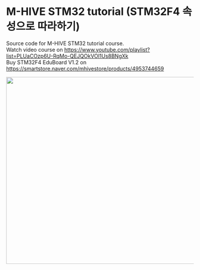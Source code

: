 # M-HIVE STM32 tutorial (STM32F4 속성으로 따라하기)
Source code for M-HIVE STM32 tutorial course.  
Watch video course on https://www.youtube.com/playlist?list=PLUaCOzp6U-RqMo-QEJQOkVOl1Us8BNgXk  
Buy STM32F4 EduBoard V1.2 on https://smartstore.naver.com/mhivestore/products/4953744659  
<p align="center">
<a href="https://smartstore.naver.com/mhivestore/products/4953744659" target="_blank">
  <img width="900" height="503" src="https://user-images.githubusercontent.com/10670506/191245550-c2821081-2a57-48e9-8c6f-e9302101fb49.png">
  <a>
</p>
